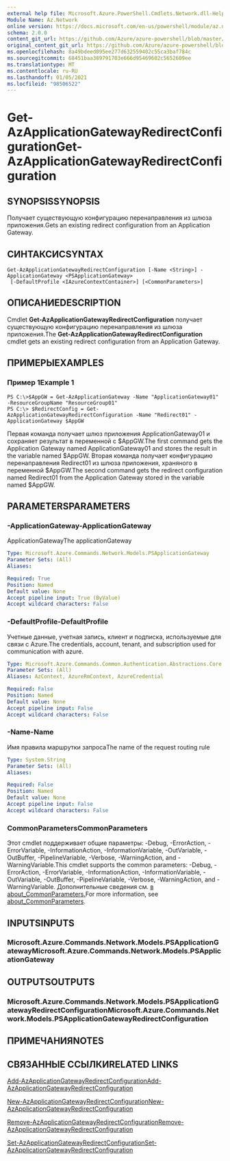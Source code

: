 ```yaml
---
external help file: Microsoft.Azure.PowerShell.Cmdlets.Network.dll-Help.xml
Module Name: Az.Network
online version: https://docs.microsoft.com/en-us/powershell/module/az.network/get-azapplicationgatewayredirectconfiguration
schema: 2.0.0
content_git_url: https://github.com/Azure/azure-powershell/blob/master/src/Network/Network/help/Get-AzApplicationGatewayRedirectConfiguration.md
original_content_git_url: https://github.com/Azure/azure-powershell/blob/master/src/Network/Network/help/Get-AzApplicationGatewayRedirectConfiguration.md
ms.openlocfilehash: 8a49bdeed095ee277d632559402c55ca3baf784c
ms.sourcegitcommit: 68451baa389791703e666d95469602c5652609ee
ms.translationtype: MT
ms.contentlocale: ru-RU
ms.lasthandoff: 01/05/2021
ms.locfileid: "98506522"
---
```

# <span data-ttu-id="221df-101">Get-AzApplicationGatewayRedirectConfiguration</span><span class="sxs-lookup"><span data-stu-id="221df-101">Get-AzApplicationGatewayRedirectConfiguration</span></span>

## <span data-ttu-id="221df-102">SYNOPSIS</span><span class="sxs-lookup"><span data-stu-id="221df-102">SYNOPSIS</span></span>
<span data-ttu-id="221df-103">Получает существующую конфигурацию перенаправления из шлюза приложения.</span><span class="sxs-lookup"><span data-stu-id="221df-103">Gets an existing redirect configuration from an Application Gateway.</span></span>

## <span data-ttu-id="221df-104">СИНТАКСИС</span><span class="sxs-lookup"><span data-stu-id="221df-104">SYNTAX</span></span>

```
Get-AzApplicationGatewayRedirectConfiguration [-Name <String>] -ApplicationGateway <PSApplicationGateway>
 [-DefaultProfile <IAzureContextContainer>] [<CommonParameters>]
```

## <span data-ttu-id="221df-105">ОПИСАНИЕ</span><span class="sxs-lookup"><span data-stu-id="221df-105">DESCRIPTION</span></span>
<span data-ttu-id="221df-106">Cmdlet **Get-AzApplicationGatewayRedirectConfiguration** получает существующую конфигурацию перенаправления из шлюза приложения.</span><span class="sxs-lookup"><span data-stu-id="221df-106">The **Get-AzApplicationGatewayRedirectConfiguration** cmdlet gets an existing redirect configuration from an Application Gateway.</span></span>

## <span data-ttu-id="221df-107">ПРИМЕРЫ</span><span class="sxs-lookup"><span data-stu-id="221df-107">EXAMPLES</span></span>

### <span data-ttu-id="221df-108">Пример 1</span><span class="sxs-lookup"><span data-stu-id="221df-108">Example 1</span></span>
```
PS C:\>$AppGW = Get-AzApplicationGateway -Name "ApplicationGateway01" -ResourceGroupName "ResourceGroup01"
PS C:\> $RedirectConfig = Get-AzApplicationGatewayRedirectConfiguration -Name "Redirect01" -ApplicationGateway $AppGW
```

<span data-ttu-id="221df-109">Первая команда получает шлюз приложения ApplicationGateway01 и сохраняет результат в переменной с $AppGW.</span><span class="sxs-lookup"><span data-stu-id="221df-109">The first command gets the Application Gateway named ApplicationGateway01 and stores the result in the variable named $AppGW.</span></span>
<span data-ttu-id="221df-110">Вторая команда получает конфигурацию перенаправления Redirect01 из шлюза приложения, храняного в переменной $AppGW.</span><span class="sxs-lookup"><span data-stu-id="221df-110">The second command gets the redirect configuration named Redirect01 from the Application Gateway stored in the variable named $AppGW.</span></span>

## <span data-ttu-id="221df-111">PARAMETERS</span><span class="sxs-lookup"><span data-stu-id="221df-111">PARAMETERS</span></span>

### <span data-ttu-id="221df-112">-ApplicationGateway</span><span class="sxs-lookup"><span data-stu-id="221df-112">-ApplicationGateway</span></span>
<span data-ttu-id="221df-113">ApplicationGateway</span><span class="sxs-lookup"><span data-stu-id="221df-113">The applicationGateway</span></span>

```yaml
Type: Microsoft.Azure.Commands.Network.Models.PSApplicationGateway
Parameter Sets: (All)
Aliases:

Required: True
Position: Named
Default value: None
Accept pipeline input: True (ByValue)
Accept wildcard characters: False
```

### <span data-ttu-id="221df-114">-DefaultProfile</span><span class="sxs-lookup"><span data-stu-id="221df-114">-DefaultProfile</span></span>
<span data-ttu-id="221df-115">Учетные данные, учетная запись, клиент и подписка, используемые для связи с Azure.</span><span class="sxs-lookup"><span data-stu-id="221df-115">The credentials, account, tenant, and subscription used for communication with azure.</span></span>

```yaml
Type: Microsoft.Azure.Commands.Common.Authentication.Abstractions.Core.IAzureContextContainer
Parameter Sets: (All)
Aliases: AzContext, AzureRmContext, AzureCredential

Required: False
Position: Named
Default value: None
Accept pipeline input: False
Accept wildcard characters: False
```

### <span data-ttu-id="221df-116">-Name</span><span class="sxs-lookup"><span data-stu-id="221df-116">-Name</span></span>
<span data-ttu-id="221df-117">Имя правила маршрутки запроса</span><span class="sxs-lookup"><span data-stu-id="221df-117">The name of the request routing rule</span></span>

```yaml
Type: System.String
Parameter Sets: (All)
Aliases:

Required: False
Position: Named
Default value: None
Accept pipeline input: False
Accept wildcard characters: False
```

### <span data-ttu-id="221df-118">CommonParameters</span><span class="sxs-lookup"><span data-stu-id="221df-118">CommonParameters</span></span>
<span data-ttu-id="221df-119">Этот cmdlet поддерживает общие параметры: -Debug, -ErrorAction, -ErrorVariable, -InformationAction, -InformationVariable, -OutVariable, -OutBuffer, -PipelineVariable, -Verbose, -WarningAction, and -WarningVariable.</span><span class="sxs-lookup"><span data-stu-id="221df-119">This cmdlet supports the common parameters: -Debug, -ErrorAction, -ErrorVariable, -InformationAction, -InformationVariable, -OutVariable, -OutBuffer, -PipelineVariable, -Verbose, -WarningAction, and -WarningVariable.</span></span> <span data-ttu-id="221df-120">Дополнительные сведения см. [в about_CommonParameters.](http://go.microsoft.com/fwlink/?LinkID=113216)</span><span class="sxs-lookup"><span data-stu-id="221df-120">For more information, see [about_CommonParameters](http://go.microsoft.com/fwlink/?LinkID=113216).</span></span>

## <span data-ttu-id="221df-121">INPUTS</span><span class="sxs-lookup"><span data-stu-id="221df-121">INPUTS</span></span>

### <span data-ttu-id="221df-122">Microsoft.Azure.Commands.Network.Models.PSApplicationGateway</span><span class="sxs-lookup"><span data-stu-id="221df-122">Microsoft.Azure.Commands.Network.Models.PSApplicationGateway</span></span>

## <span data-ttu-id="221df-123">OUTPUTS</span><span class="sxs-lookup"><span data-stu-id="221df-123">OUTPUTS</span></span>

### <span data-ttu-id="221df-124">Microsoft.Azure.Commands.Network.Models.PSApplicationGatewayRedirectConfiguration</span><span class="sxs-lookup"><span data-stu-id="221df-124">Microsoft.Azure.Commands.Network.Models.PSApplicationGatewayRedirectConfiguration</span></span>

## <span data-ttu-id="221df-125">ПРИМЕЧАНИЯ</span><span class="sxs-lookup"><span data-stu-id="221df-125">NOTES</span></span>

## <span data-ttu-id="221df-126">СВЯЗАННЫЕ ССЫЛКИ</span><span class="sxs-lookup"><span data-stu-id="221df-126">RELATED LINKS</span></span>

[<span data-ttu-id="221df-127">Add-AzApplicationGatewayRedirectConfiguration</span><span class="sxs-lookup"><span data-stu-id="221df-127">Add-AzApplicationGatewayRedirectConfiguration</span></span>](./Add-AzApplicationGatewayRedirectConfiguration.md)

[<span data-ttu-id="221df-128">New-AzApplicationGatewayRedirectConfiguration</span><span class="sxs-lookup"><span data-stu-id="221df-128">New-AzApplicationGatewayRedirectConfiguration</span></span>](./New-AzApplicationGatewayRedirectConfiguration.md)

[<span data-ttu-id="221df-129">Remove-AzApplicationGatewayRedirectConfiguration</span><span class="sxs-lookup"><span data-stu-id="221df-129">Remove-AzApplicationGatewayRedirectConfiguration</span></span>](./Remove-AzApplicationGatewayRedirectConfiguration.md)

[<span data-ttu-id="221df-130">Set-AzApplicationGatewayRedirectConfiguration</span><span class="sxs-lookup"><span data-stu-id="221df-130">Set-AzApplicationGatewayRedirectConfiguration</span></span>](./Set-AzApplicationGatewayRedirectConfiguration.md)
